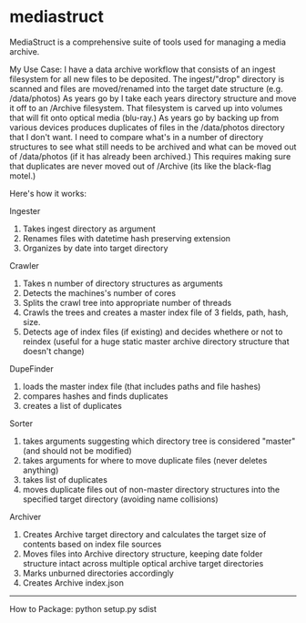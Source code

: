 # mediastruct
MediaStruct is a comprehensive suite of tools used for managing a media archive. 

My Use Case:
I have a data archive workflow that consists of an ingest filesystem for all new files to be deposited. The ingest/"drop" directory is scanned and files are moved/renamed into the target date structure (e.g. /data/photos) As years go by I take each years directory structure and move it off to an /Archive filesystem. That filesystem is carved up into volumes that will fit onto optical media (blu-ray.) As years go by backing up from various devices produces duplicates of files in the /data/photos directory that I don't want. I need to compare what's in a number of directory structures to see what still needs to be archived and what can be moved out of /data/photos (if it has already been archived.) This requires making sure that duplicates are never moved out of /Archive (its like the black-flag motel.)

Here's how it works:

Ingester
1. Takes ingest directory as argument
2. Renames files with datetime hash preserving extension
3. Organizes by date into target directory

Crawler
1. Takes n number of directory structures as arguments
2. Detects the machines's number of cores
3. Splits the crawl tree into appropriate number of threads
4. Crawls the trees and creates a master index file of 3 fields, path, hash, size.
5. Detects age of index files (if existing) and decides whethere or not to reindex (useful for a huge static master archive directory structure that doesn't change)

DupeFinder
1. loads the master index file (that includes paths and file hashes)
2. compares hashes and finds duplicates
3. creates a list of duplicates

Sorter
1. takes arguments suggesting which directory tree is considered "master" (and should not be modified)
2. takes arguments for where to move duplicate files (never deletes anything)
3. takes list of duplicates
4. moves duplicate files out of non-master directory structures into the specified target directory (avoiding name collisions)

Archiver
1. Creates Archive target directory and calculates the target size of contents based on index file sources
2. Moves files into Archive directory structure, keeping date folder structure intact across multiple optical archive target directories
3. Marks unburned directories accordingly
4. Creates Archive index.json

----

How to Package: python setup.py sdist

